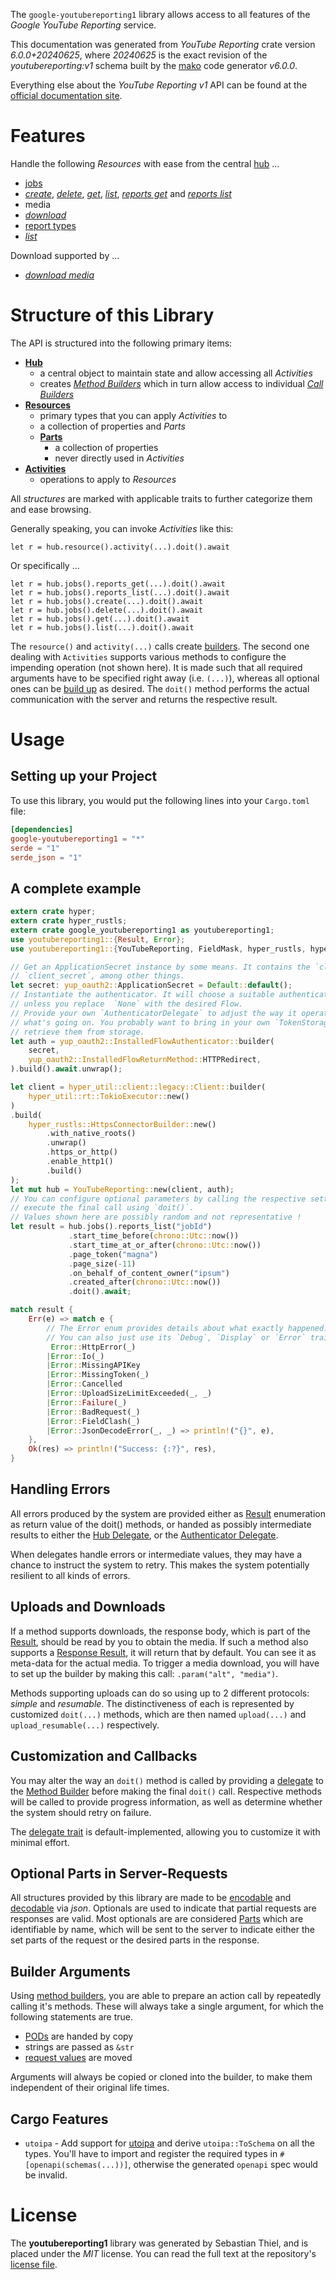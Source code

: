 <!---
DO NOT EDIT !
This file was generated automatically from 'src/generator/templates/api/README.md.mako'
DO NOT EDIT !
-->
The `google-youtubereporting1` library allows access to all features of the *Google YouTube Reporting* service.

This documentation was generated from *YouTube Reporting* crate version *6.0.0+20240625*, where *20240625* is the exact revision of the *youtubereporting:v1* schema built by the [mako](http://www.makotemplates.org/) code generator *v6.0.0*.

Everything else about the *YouTube Reporting* *v1* API can be found at the
[official documentation site](https://developers.google.com/youtube/reporting/v1/reports/).
# Features

Handle the following *Resources* with ease from the central [hub](https://docs.rs/google-youtubereporting1/6.0.0+20240625/google_youtubereporting1/YouTubeReporting) ...

* [jobs](https://docs.rs/google-youtubereporting1/6.0.0+20240625/google_youtubereporting1/api::Job)
 * [*create*](https://docs.rs/google-youtubereporting1/6.0.0+20240625/google_youtubereporting1/api::JobCreateCall), [*delete*](https://docs.rs/google-youtubereporting1/6.0.0+20240625/google_youtubereporting1/api::JobDeleteCall), [*get*](https://docs.rs/google-youtubereporting1/6.0.0+20240625/google_youtubereporting1/api::JobGetCall), [*list*](https://docs.rs/google-youtubereporting1/6.0.0+20240625/google_youtubereporting1/api::JobListCall), [*reports get*](https://docs.rs/google-youtubereporting1/6.0.0+20240625/google_youtubereporting1/api::JobReportGetCall) and [*reports list*](https://docs.rs/google-youtubereporting1/6.0.0+20240625/google_youtubereporting1/api::JobReportListCall)
* media
 * [*download*](https://docs.rs/google-youtubereporting1/6.0.0+20240625/google_youtubereporting1/api::MediaDownloadCall)
* [report types](https://docs.rs/google-youtubereporting1/6.0.0+20240625/google_youtubereporting1/api::ReportType)
 * [*list*](https://docs.rs/google-youtubereporting1/6.0.0+20240625/google_youtubereporting1/api::ReportTypeListCall)


Download supported by ...

* [*download media*](https://docs.rs/google-youtubereporting1/6.0.0+20240625/google_youtubereporting1/api::MediaDownloadCall)



# Structure of this Library

The API is structured into the following primary items:

* **[Hub](https://docs.rs/google-youtubereporting1/6.0.0+20240625/google_youtubereporting1/YouTubeReporting)**
    * a central object to maintain state and allow accessing all *Activities*
    * creates [*Method Builders*](https://docs.rs/google-youtubereporting1/6.0.0+20240625/google_youtubereporting1/common::MethodsBuilder) which in turn
      allow access to individual [*Call Builders*](https://docs.rs/google-youtubereporting1/6.0.0+20240625/google_youtubereporting1/common::CallBuilder)
* **[Resources](https://docs.rs/google-youtubereporting1/6.0.0+20240625/google_youtubereporting1/common::Resource)**
    * primary types that you can apply *Activities* to
    * a collection of properties and *Parts*
    * **[Parts](https://docs.rs/google-youtubereporting1/6.0.0+20240625/google_youtubereporting1/common::Part)**
        * a collection of properties
        * never directly used in *Activities*
* **[Activities](https://docs.rs/google-youtubereporting1/6.0.0+20240625/google_youtubereporting1/common::CallBuilder)**
    * operations to apply to *Resources*

All *structures* are marked with applicable traits to further categorize them and ease browsing.

Generally speaking, you can invoke *Activities* like this:

```Rust,ignore
let r = hub.resource().activity(...).doit().await
```

Or specifically ...

```ignore
let r = hub.jobs().reports_get(...).doit().await
let r = hub.jobs().reports_list(...).doit().await
let r = hub.jobs().create(...).doit().await
let r = hub.jobs().delete(...).doit().await
let r = hub.jobs().get(...).doit().await
let r = hub.jobs().list(...).doit().await
```

The `resource()` and `activity(...)` calls create [builders][builder-pattern]. The second one dealing with `Activities`
supports various methods to configure the impending operation (not shown here). It is made such that all required arguments have to be
specified right away (i.e. `(...)`), whereas all optional ones can be [build up][builder-pattern] as desired.
The `doit()` method performs the actual communication with the server and returns the respective result.

# Usage

## Setting up your Project

To use this library, you would put the following lines into your `Cargo.toml` file:

```toml
[dependencies]
google-youtubereporting1 = "*"
serde = "1"
serde_json = "1"
```

## A complete example

```Rust
extern crate hyper;
extern crate hyper_rustls;
extern crate google_youtubereporting1 as youtubereporting1;
use youtubereporting1::{Result, Error};
use youtubereporting1::{YouTubeReporting, FieldMask, hyper_rustls, hyper_util, yup_oauth2};

// Get an ApplicationSecret instance by some means. It contains the `client_id` and
// `client_secret`, among other things.
let secret: yup_oauth2::ApplicationSecret = Default::default();
// Instantiate the authenticator. It will choose a suitable authentication flow for you,
// unless you replace  `None` with the desired Flow.
// Provide your own `AuthenticatorDelegate` to adjust the way it operates and get feedback about
// what's going on. You probably want to bring in your own `TokenStorage` to persist tokens and
// retrieve them from storage.
let auth = yup_oauth2::InstalledFlowAuthenticator::builder(
    secret,
    yup_oauth2::InstalledFlowReturnMethod::HTTPRedirect,
).build().await.unwrap();

let client = hyper_util::client::legacy::Client::builder(
    hyper_util::rt::TokioExecutor::new()
)
.build(
    hyper_rustls::HttpsConnectorBuilder::new()
        .with_native_roots()
        .unwrap()
        .https_or_http()
        .enable_http1()
        .build()
);
let mut hub = YouTubeReporting::new(client, auth);
// You can configure optional parameters by calling the respective setters at will, and
// execute the final call using `doit()`.
// Values shown here are possibly random and not representative !
let result = hub.jobs().reports_list("jobId")
             .start_time_before(chrono::Utc::now())
             .start_time_at_or_after(chrono::Utc::now())
             .page_token("magna")
             .page_size(-11)
             .on_behalf_of_content_owner("ipsum")
             .created_after(chrono::Utc::now())
             .doit().await;

match result {
    Err(e) => match e {
        // The Error enum provides details about what exactly happened.
        // You can also just use its `Debug`, `Display` or `Error` traits
         Error::HttpError(_)
        |Error::Io(_)
        |Error::MissingAPIKey
        |Error::MissingToken(_)
        |Error::Cancelled
        |Error::UploadSizeLimitExceeded(_, _)
        |Error::Failure(_)
        |Error::BadRequest(_)
        |Error::FieldClash(_)
        |Error::JsonDecodeError(_, _) => println!("{}", e),
    },
    Ok(res) => println!("Success: {:?}", res),
}

```
## Handling Errors

All errors produced by the system are provided either as [Result](https://docs.rs/google-youtubereporting1/6.0.0+20240625/google_youtubereporting1/common::Result) enumeration as return value of
the doit() methods, or handed as possibly intermediate results to either the
[Hub Delegate](https://docs.rs/google-youtubereporting1/6.0.0+20240625/google_youtubereporting1/common::Delegate), or the [Authenticator Delegate](https://docs.rs/yup-oauth2/*/yup_oauth2/trait.AuthenticatorDelegate.html).

When delegates handle errors or intermediate values, they may have a chance to instruct the system to retry. This
makes the system potentially resilient to all kinds of errors.

## Uploads and Downloads
If a method supports downloads, the response body, which is part of the [Result](https://docs.rs/google-youtubereporting1/6.0.0+20240625/google_youtubereporting1/common::Result), should be
read by you to obtain the media.
If such a method also supports a [Response Result](https://docs.rs/google-youtubereporting1/6.0.0+20240625/google_youtubereporting1/common::ResponseResult), it will return that by default.
You can see it as meta-data for the actual media. To trigger a media download, you will have to set up the builder by making
this call: `.param("alt", "media")`.

Methods supporting uploads can do so using up to 2 different protocols:
*simple* and *resumable*. The distinctiveness of each is represented by customized
`doit(...)` methods, which are then named `upload(...)` and `upload_resumable(...)` respectively.

## Customization and Callbacks

You may alter the way an `doit()` method is called by providing a [delegate](https://docs.rs/google-youtubereporting1/6.0.0+20240625/google_youtubereporting1/common::Delegate) to the
[Method Builder](https://docs.rs/google-youtubereporting1/6.0.0+20240625/google_youtubereporting1/common::CallBuilder) before making the final `doit()` call.
Respective methods will be called to provide progress information, as well as determine whether the system should
retry on failure.

The [delegate trait](https://docs.rs/google-youtubereporting1/6.0.0+20240625/google_youtubereporting1/common::Delegate) is default-implemented, allowing you to customize it with minimal effort.

## Optional Parts in Server-Requests

All structures provided by this library are made to be [encodable](https://docs.rs/google-youtubereporting1/6.0.0+20240625/google_youtubereporting1/common::RequestValue) and
[decodable](https://docs.rs/google-youtubereporting1/6.0.0+20240625/google_youtubereporting1/common::ResponseResult) via *json*. Optionals are used to indicate that partial requests are responses
are valid.
Most optionals are are considered [Parts](https://docs.rs/google-youtubereporting1/6.0.0+20240625/google_youtubereporting1/common::Part) which are identifiable by name, which will be sent to
the server to indicate either the set parts of the request or the desired parts in the response.

## Builder Arguments

Using [method builders](https://docs.rs/google-youtubereporting1/6.0.0+20240625/google_youtubereporting1/common::CallBuilder), you are able to prepare an action call by repeatedly calling it's methods.
These will always take a single argument, for which the following statements are true.

* [PODs][wiki-pod] are handed by copy
* strings are passed as `&str`
* [request values](https://docs.rs/google-youtubereporting1/6.0.0+20240625/google_youtubereporting1/common::RequestValue) are moved

Arguments will always be copied or cloned into the builder, to make them independent of their original life times.

[wiki-pod]: http://en.wikipedia.org/wiki/Plain_old_data_structure
[builder-pattern]: http://en.wikipedia.org/wiki/Builder_pattern
[google-go-api]: https://github.com/google/google-api-go-client

## Cargo Features

* `utoipa` - Add support for [utoipa](https://crates.io/crates/utoipa) and derive `utoipa::ToSchema` on all
the types. You'll have to import and register the required types in `#[openapi(schemas(...))]`, otherwise the
generated `openapi` spec would be invalid.


# License
The **youtubereporting1** library was generated by Sebastian Thiel, and is placed
under the *MIT* license.
You can read the full text at the repository's [license file][repo-license].

[repo-license]: https://github.com/Byron/google-apis-rsblob/main/LICENSE.md


